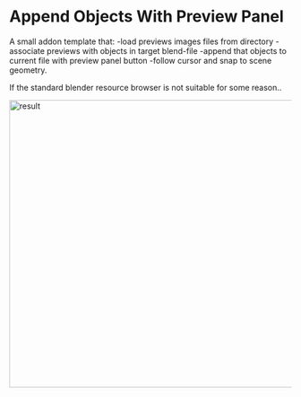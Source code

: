 # Append Objects With Preview Panel

A small addon template that:
-load previews images files from directory
-associate previews with objects in target blend-file
-append that objects to current file with preview panel button
-follow cursor and snap to scene geometry.

If the standard blender resource browser is not suitable for some reason..

<img src="AppendObjectsWithPreview.gif" alt="result" width="512" height="512">
